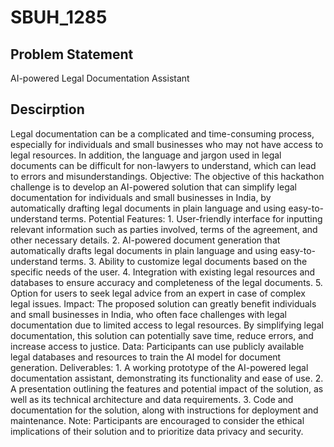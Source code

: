 # SBUH_1285
## Problem Statement
AI-powered Legal Documentation Assistant

## Descirption
Legal documentation can be a complicated and time-consuming process, especially for individuals and small businesses who may not have access to legal resources. In addition, the language and jargon used in legal documents can be difficult for non-lawyers to understand, which can lead to errors and misunderstandings. Objective: The objective of this hackathon challenge is to develop an AI-powered solution that can simplify legal documentation for individuals and small businesses in India, by automatically drafting legal documents in plain language and using easy-to-understand terms. Potential Features: 1. User-friendly interface for inputting relevant information such as parties involved, terms of the agreement, and other necessary details. 2. AI-powered document generation that automatically drafts legal documents in plain language and using easy-to-understand terms. 3. Ability to customize legal documents based on the specific needs of the user. 4. Integration with existing legal resources and databases to ensure accuracy and completeness of the legal documents. 5. Option for users to seek legal advice from an expert in case of complex legal issues. Impact: The proposed solution can greatly benefit individuals and small businesses in India, who often face challenges with legal documentation due to limited access to legal resources. By simplifying legal documentation, this solution can potentially save time, reduce errors, and increase access to justice. Data: Participants can use publicly available legal databases and resources to train the AI model for document generation. Deliverables: 1. A working prototype of the AI-powered legal documentation assistant, demonstrating its functionality and ease of use. 2. A presentation outlining the features and potential impact of the solution, as well as its technical architecture and data requirements. 3. Code and documentation for the solution, along with instructions for deployment and maintenance. Note: Participants are encouraged to consider the ethical implications of their solution and to prioritize data privacy and security.

